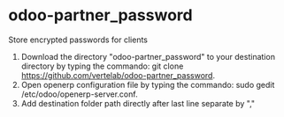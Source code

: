 # odoo-partner_password
Store encrypted passwords for clients

1. Download the directory "odoo-partner_password" to your destination directory by typing the commando: git clone https://github.com/vertelab/odoo-partner_password.
2. Open openerp configuration file by typing the commando: sudo gedit /etc/odoo/openerp-server.conf.
3. Add destination folder path directly after last line separate by ","
